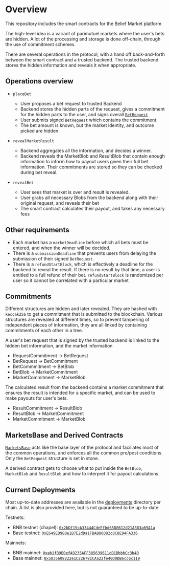 # Overview

This repository includes the smart contracts for the Belief Market platform

The high-level idea is a variant of parimutuel markets where the user's bets are
hidden. A lot of the processing and storage is done off-chain, through the use
of commitment schemes.

There are several operations in the protocol, with a hand off back-and-forth
between the smart contract and a trusted backend. The trusted backend stores the
hidden information and reveals it when appropriate.

## Operations overview

- `placeBet`
  - User proposes a bet request to trusted Backend
  - Backend stores the hidden parts of the request, gives a commitment for the
    hidden parts to the user, and signs overall [`BetRequest`](contracts/Commitments.sol)
  - User submits signed `BetRequest` which contains the commitment.
  - The bet amount is known, but the market identity, and outcome picked are
    hidden

- `revealMarketResult`
  - Backend aggregates all the information, and decides a winner.
  - Backend reveals the MarketBlob and ResultBlob that contain enough
    information to inform how to payout users given their full bet information.
    Their commitments are stored so they can be checked during bet reveal.
  
- `revealBet`
  - User sees that market is over and result is revealed.
  - User grabs all necessary Blobs from the backend along with their original
    request, and reveals their bet
  - The smart contract calculates their payout, and takes any necessary fees

## Other requirements

- Each market has a `marketDeadline` before which all bets must be entered, and
  when the winner will be decided.
- There is a `submissionDeadline` that prevents users from delaying the
  submission of their signed `BetRequest`.
- There is a `refundStartBlock`, which is effectively a deadline for the backend
  to reveal the result. If there is no result by that time, a user is entitled to
  a full refund of their bet. `refundStartBlock` is randomized per user so it
  cannot be correlated with a particular market

## Commitments

Different structures are hidden and later revealed. They are hashed with
`keccak256` to get a commitment that is submitted to the blockchain. Various
structures are revealed at different times, so to prevent tampering of
independent pieces of information, they are all linked by containing
commitments of each other in a tree.

A user's bet request that is signed by the trusted backend is linked to the
hidden bet information, and the market information

- RequestCommitment -> BetRequest
- BetRequest -> BetCommitment
- BetCommmitment -> BetBlob
- BetBlob -> MarketCommitment
- MarketCommitment -> MarketBlob

The calculated result from the backend contains a market commitment that ensures
the result is intended for a specific market, and can be used to make payouts
for user's bets.

- ResultCommitment -> ResultBlob
- ResultBlob -> MarketCommitment
- MarketCommitment -> MarketBlob

## MarketsBase and Derived Contracts

[`MarketsBase`](contracts/MarketsBase.sol) acts like the base layer of the
protocol and faciliates most of the common operations, and enforces all the
common pre/post conditions. Only the `BetRequest` structure is set in stone.

A derived contract gets to choose what to put inside the `BetBlob`, `MarketBlob`
and `ResultBlob` and how to interpret it for payout calculations. 

## Current Deployments

Most up-to-date addresses are available in the [deployments](./deployments/)
directory per chain. A list is also provided here, but is not guaranteed to be
up-to-date:

Testnets:

- BNB testnet (chapel): [`0x2bDf19cA33444CdeEfbd65D8612d21A383a69A1a`](https://testnet.bscscan.com/address/0x2bDf19cA33444CdeEfbd65D8612d21A383a69A1a)
- Base testnet: [`0xE649ED988e1B7E2dDa1FBAB88082c8C8E94FA336`](https://sepolia.basescan.org/address/0xE649ED988e1B7E2dDa1FBAB88082c8C8E94FA336)

Mainnets:

- BNB mainnet: [`0xab1fB9B0efA9235AFF385639611cB1BbbbCc3b40`](https://bscscan.com/address/0xab1fB9B0efA9235AFF385639611cB1BbbbCc3b40)
- Base mainnet: [`0x5035608222e1C226781CAa22fe40D0DB6cc6c119`](https://basescan.org/address/0x5035608222e1C226781CAa22fe40D0DB6cc6c119)
